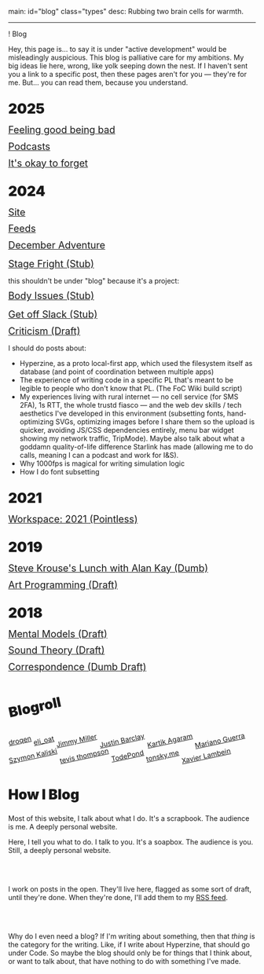 main: id="blog" class="types"
desc: Rubbing two brain cells for warmth.

---

! Blog

<style>
  main {
    position: relative;
  }
  #podes {
    position: absolute;
    top: 0;
    left: 0;
    width: 100%;
    height: 1600px;
    z-index: -1;
  }

  @media (prefers-color-scheme: dark) {
    body { background: hsl(0, 0%, 6%); }
    main { color: hsl(0, 0%, 70%); }
    a:hover, a:visited:hover { color: #FFF; }
  }

  title {
    font-weight: 900;
  }

  h1 {
    font-size: 2em;
    font-weight: 900;
  }
</style>

<!--
<script type="module" src="podes.js"></script>
-->

<section id="posts">

  Hey, this page is… to say it is under "active development" would be misleadingly auspicious. This blog is palliative care for my ambitions. My big ideas lie here, wrong, like yolk seeping down the nest. If I haven't sent you a link to a specific post, then these pages aren't for you — they're for me. But… you can read them, because you understand.

  # 2025
  [Feeling good being bad](/feeling-good-being-bad)
  [Podcasts](/podcasts)
  [It's okay to forget](/its-ok-to-forget)

  # 2024
  [Site](/site)
  [Feeds](/feeds)
  [December Adventure](/december-adventure)

  [Stage Fright (Stub)](/stage-fright)

  this shouldn't be under "blog" because it's a project:
  [Body Issues (Stub)](/body-issues)

  [Get off Slack (Stub)](/get-off-slack)
  [Criticism (Draft)](/criticism)

  I should do posts about:
  * Hyperzine, as a proto local-first app, which used the filesystem itself as database (and point of coordination between multiple apps)
  * The experience of writing code in a specific PL that's meant to be legible to people who don't know that PL. (The FoC Wiki build script)
  * My experiences living with rural internet — no cell service (for SMS 2FA), 1s RTT, the whole trustd fiasco — and the web dev skills / tech aesthetics I've developed in this environment (subsetting fonts, hand-optimizing SVGs, optimizing images before I share them so the upload is quicker, avoiding JS/CSS dependencies entirely, menu bar widget showing my network traffic, TripMode). Maybe also talk about what a goddamn quality-of-life difference Starlink has made (allowing me to do calls, meaning I can a podcast and work for I&S).
  * Why 1000fps is magical for writing simulation logic
  * How I do font subsetting

  # 2021
  [Workspace: 2021 (Pointless)](/workspace-2021)

  # 2019
  [Steve Krouse's Lunch with Alan Kay (Dumb)](/lunch-with-alan-kay)
  [Art Programming (Draft)](/art-programming)

  # 2018
  [Mental Models (Draft)](/mental-models)
  [Sound Theory (Draft)](/sound-theory)
  [Correspondence (Dumb Draft)](/correspondence)

</section>

<style>
  #posts {
    a {
      display: block;
      margin: .5em 0;
      font-size: 1.4em;
    }

    h1 {
      margin: 1em 0 0;
    }
  }
</style>

<section id="blogroll">

  # Blogroll

  [droqen](https://kinopio.club/loading--c6rgUnlHCH8386yogunZ-)
  [eli_oat](https://eli.li)
  [Jimmy Miller](https://jimmyhmiller.github.io)
  [Justin Barclay](https://justinbarclay.ca/)
  [Kartik Agaram](http://akkartik.name)
  [Mariano Guerra](https://marianoguerra.org)
  [Szymon Kaliski](https://szymonkaliski.com/)
  [tevis thompson](http://tevisthompson.com/)
  [TodePond](https://todepond.com)
  [tonsky.me](https://tonsky.me/)
  [Xavier Lambein](https://lambein.xyz)

</section>

<style>
  #blogroll {
    h1, a {
      display: inline-block;
      rotate: -12deg;
      margin-bottom: 1em;
    }
  }
</style>

<section>

  # How I Blog

  Most of this website, I talk about what I do. It's a scrapbook. The audience is me. A deeply personal website.

  Here, I tell you what to do. I talk to you. It's a soapbox. The audience is you. Still, a deeply personal website.

  <br><br>

  I work on posts in the open. They'll live here, flagged as some sort of draft, until they're done. When they're done, I'll add them to my [RSS feed](/rss).

  <br><br>

  Why do I even need a blog? If I'm writing about something, then that *thing* is the category for the writing. Like, if I write about Hyperzine, that should go under Code. So maybe the blog should only be for things that I think about, or want to talk about, that have nothing to do with something I've made.

</section>
